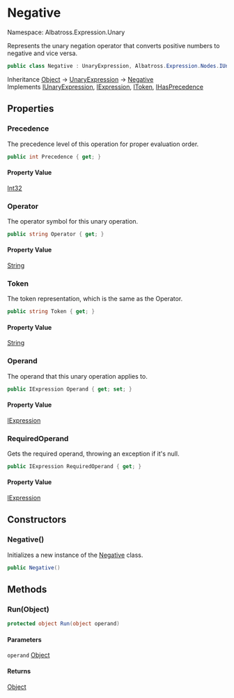 # Negative

Namespace: Albatross.Expression.Unary

Represents the unary negation operator that converts positive numbers to negative and vice versa.

```csharp
public class Negative : UnaryExpression, Albatross.Expression.Nodes.IUnaryExpression, Albatross.Expression.Nodes.IExpression, Albatross.Expression.Nodes.IToken, Albatross.Expression.Nodes.IHasPrecedence
```

Inheritance [Object](https://docs.microsoft.com/en-us/dotnet/api/system.object) → [UnaryExpression](./albatross.expression.unary.unaryexpression.md) → [Negative](./albatross.expression.unary.negative.md)<br>
Implements [IUnaryExpression](./albatross.expression.nodes.iunaryexpression.md), [IExpression](./albatross.expression.nodes.iexpression.md), [IToken](./albatross.expression.nodes.itoken.md), [IHasPrecedence](./albatross.expression.nodes.ihasprecedence.md)

## Properties

### **Precedence**

The precedence level of this operation for proper evaluation order.

```csharp
public int Precedence { get; }
```

#### Property Value

[Int32](https://docs.microsoft.com/en-us/dotnet/api/system.int32)<br>

### **Operator**

The operator symbol for this unary operation.

```csharp
public string Operator { get; }
```

#### Property Value

[String](https://docs.microsoft.com/en-us/dotnet/api/system.string)<br>

### **Token**

The token representation, which is the same as the Operator.

```csharp
public string Token { get; }
```

#### Property Value

[String](https://docs.microsoft.com/en-us/dotnet/api/system.string)<br>

### **Operand**

The operand that this unary operation applies to.

```csharp
public IExpression Operand { get; set; }
```

#### Property Value

[IExpression](./albatross.expression.nodes.iexpression.md)<br>

### **RequiredOperand**

Gets the required operand, throwing an exception if it's null.

```csharp
public IExpression RequiredOperand { get; }
```

#### Property Value

[IExpression](./albatross.expression.nodes.iexpression.md)<br>

## Constructors

### **Negative()**

Initializes a new instance of the [Negative](./albatross.expression.unary.negative.md) class.

```csharp
public Negative()
```

## Methods

### **Run(Object)**

```csharp
protected object Run(object operand)
```

#### Parameters

`operand` [Object](https://docs.microsoft.com/en-us/dotnet/api/system.object)<br>

#### Returns

[Object](https://docs.microsoft.com/en-us/dotnet/api/system.object)<br>
